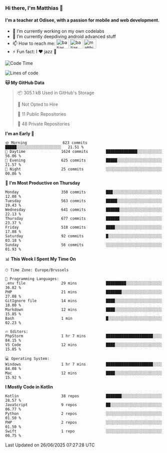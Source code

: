 ### Hi there, I'm Matthias 👋

#### I'm a teacher at Odisee, with a passion for mobile and web development.

- 🔭 I’m currently working on my own codelabs
- 🌱 I’m currently deepdiving android advanced stuff
- 📫 How to reach me: <a href="https://dev.to/batjas" target="_blank"><img align="center" src="https://raw.githubusercontent.com/rahuldkjain/github-profile-readme-generator/master/src/images/icons/Social/devto.svg" alt="batjas" height="30" width="40" /></a>
<a href="https://twitter.com/batjas" target="_blank"><img align="center" src="https://raw.githubusercontent.com/rahuldkjain/github-profile-readme-generator/master/src/images/icons/Social/twitter.svg" alt="batjas" height="30" width="40" /></a>
<a href="https://linkedin.com/in/matthiasdruwé" target="_blank"><img align="center" src="https://raw.githubusercontent.com/rahuldkjain/github-profile-readme-generator/master/src/images/icons/Social/linked-in-alt.svg" alt="matthiasdruwé" height="30" width="40" /></a>
- ⚡ Fun fact: I ❤ jazz 🎷


<!--START_SECTION:waka-->
![Code Time](http://img.shields.io/badge/Code%20Time-1%2C440%20hrs%2050%20mins-blue)

![Lines of code](https://img.shields.io/badge/From%20Hello%20World%20I%27ve%20Written-7.2%20million%20lines%20of%20code-blue)

**🐱 My GitHub Data** 

> 📦 305.1 kB Used in GitHub's Storage 
 > 
> 🚫 Not Opted to Hire
 > 
> 📜 11 Public Repositories 
 > 
> 🔑 48 Private Repositories 
 > 
**I'm an Early 🐤** 

```text
🌞 Morning                623 commits         █████░░░░░░░░░░░░░░░░░░░░   21.51 % 
🌆 Daytime                1624 commits        ██████████████░░░░░░░░░░░   56.06 % 
🌃 Evening                625 commits         █████░░░░░░░░░░░░░░░░░░░░   21.57 % 
🌙 Night                  25 commits          ░░░░░░░░░░░░░░░░░░░░░░░░░   00.86 % 
```
📅 **I'm Most Productive on Thursday** 

```text
Monday                   350 commits         ███░░░░░░░░░░░░░░░░░░░░░░   12.08 % 
Tuesday                  563 commits         █████░░░░░░░░░░░░░░░░░░░░   19.43 % 
Wednesday                641 commits         ██████░░░░░░░░░░░░░░░░░░░   22.13 % 
Thursday                 677 commits         ██████░░░░░░░░░░░░░░░░░░░   23.37 % 
Friday                   518 commits         ████░░░░░░░░░░░░░░░░░░░░░   17.88 % 
Saturday                 92 commits          █░░░░░░░░░░░░░░░░░░░░░░░░   03.18 % 
Sunday                   56 commits          ░░░░░░░░░░░░░░░░░░░░░░░░░   01.93 % 
```


📊 **This Week I Spent My Time On** 

```text
🕑︎ Time Zone: Europe/Brussels

💬 Programming Languages: 
.env file                29 mins             █████████░░░░░░░░░░░░░░░░   36.82 % 
PHP                      21 mins             ███████░░░░░░░░░░░░░░░░░░   27.08 % 
GitIgnore file           14 mins             ████░░░░░░░░░░░░░░░░░░░░░   18.00 % 
Markdown                 12 mins             ████░░░░░░░░░░░░░░░░░░░░░   15.85 % 
Bash                     1 min               █░░░░░░░░░░░░░░░░░░░░░░░░   02.23 % 

🔥 Editors: 
PhpStorm                 1 hr 7 mins         █████████████████████░░░░   84.15 % 
VS Code                  12 mins             ████░░░░░░░░░░░░░░░░░░░░░   15.85 % 

💻 Operating System: 
Windows                  1 hr 7 mins         █████████████████████░░░░   84.08 % 
Mac                      12 mins             ████░░░░░░░░░░░░░░░░░░░░░   15.92 % 
```

**I Mostly Code in Kotlin** 

```text
Kotlin                   38 repos            ███████░░░░░░░░░░░░░░░░░░   28.57 % 
JavaScript               9 repos             ██░░░░░░░░░░░░░░░░░░░░░░░   06.77 % 
Python                   2 repos             ░░░░░░░░░░░░░░░░░░░░░░░░░   01.50 % 
PHP                      2 repos             ░░░░░░░░░░░░░░░░░░░░░░░░░   01.50 % 
Swift                    1 repo              ░░░░░░░░░░░░░░░░░░░░░░░░░   00.75 % 
```




 Last Updated on 26/06/2025 07:27:28 UTC
<!--END_SECTION:waka-->
